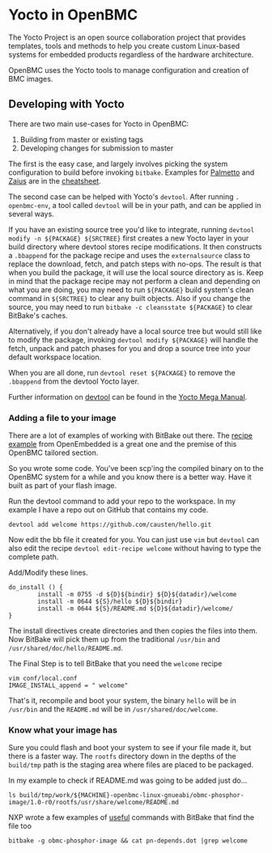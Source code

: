 # Yocto in OpenBMC

The Yocto Project is an open source collaboration project that provides
templates, tools and methods to help you create custom Linux-based systems for
embedded products regardless of the hardware architecture.

OpenBMC uses the Yocto tools to manage configuration and creation of BMC
images.

## Developing with Yocto

There are two main use-cases for Yocto in OpenBMC:

1. Building from master or existing tags
2. Developing changes for submission to master

The first is the easy case, and largely involves picking the system
configuration to build before invoking `bitbake`. Examples for
[Palmetto](cheatsheet.md#building-for-palmetto) and
[Zaius](cheatsheet.md#building-for-zaius) are in the
[cheatsheet](cheatsheet.md).

The second case can be helped with Yocto's `devtool`. After running
`.  openbmc-env`, a tool called `devtool` will be in your path, and can be
applied in several ways.

If you have an existing source tree you'd like to integrate, running
`devtool modify -n ${PACKAGE} ${SRCTREE}` first creates a new Yocto layer in
your build directory where devtool stores recipe modifications. It then
constructs a `.bbappend` for the package recipe and uses the
`externalsource` class to replace the download, fetch, and patch steps with
no-ops. The result is that when you build the package, it will use the local
source directory as is. Keep in mind that the package recipe may not perform a
clean and depending on what you are doing, you may need to run `${PACKAGE}`
build system's clean command in `${SRCTREE}` to clear any built objects. Also
if you change the source, you may need to run
`bitbake -c cleansstate ${PACKAGE}` to clear BitBake's caches.

Alternatively, if you don't already have a local source tree but would still
like to modify the package, invoking `devtool modify ${PACKAGE}` will handle
the fetch, unpack and patch phases for you and drop a source tree into your
default workspace location.

When you are all done, run `devtool reset ${PACKAGE}` to remove the `.bbappend`
from the devtool Yocto layer.

Further information on [devtool][0] can be found in the [Yocto Mega Manual][1].


### Adding a file to your image

There are a lot of examples of working with BitBake out there.  The [recipe
example][2] from OpenEmbedded is a great one and the premise of this OpenBMC
tailored section.

So you wrote some code.  You've been scp'ing the compiled binary on to the
OpenBMC system for a while and you know there is a better way.  Have it built
as part of your flash image.

Run the devtool command to add your repo to the workspace.  In my example I
have a repo out on GitHub that contains my code.

```
devtool add welcome https://github.com/causten/hello.git
```

Now edit the bb file it created for you.  You can just use `vim` but
`devtool` can also edit the recipe `devtool edit-recipe welcome` without
having to type the complete path.

Add/Modify these lines.

```
do_install () {
        install -m 0755 -d ${D}${bindir} ${D}${datadir}/welcome
        install -m 0644 ${S}/hello ${D}${bindir}
        install -m 0644 ${S}/README.md ${D}${datadir}/welcome/
}
```

The install directives create directories and then copies the files into them.
Now BitBake will pick them up from the traditional `/usr/bin` and
`/usr/shared/doc/hello/README.md`.

The Final Step is to tell BitBake that you need the `welcome` recipe

```
vim conf/local.conf
IMAGE_INSTALL_append = " welcome"
```

That's it, recompile and boot your system, the binary `hello` will be in
`/usr/bin` and the `README.md` will be in `/usr/shared/doc/welcome`.


### Know what your image has

Sure you could flash and boot your system to see if your file made it, but there
is a faster way.  The `rootfs` directory down in the depths of the `build/tmp`
path is the staging area where files are placed to be packaged.

In my example to check if README.md was going to be added just do...

```
ls build/tmp/work/${MACHINE}-openbmc-linux-gnueabi/obmc-phosphor-image/1.0-r0/rootfs/usr/share/welcome/README.md
```

NXP wrote a few examples of [useful](https://community.nxp.com/docs/DOC-94953)
commands with BitBake that find the file too

```
bitbake -g obmc-phosphor-image && cat pn-depends.dot |grep welcome
```

[0]: https://www.yoctoproject.org/docs/latest/mega-manual/mega-manual.html#using-devtool-in-your-sdk-workflow "devtool"
[1]: http://www.yoctoproject.org/docs/latest/mega-manual/mega-manual.html "Yocto Mega Manual"
[2]: http://www.embeddedlinux.org.cn/OEManual/recipes_examples.html "Recipe Example"
